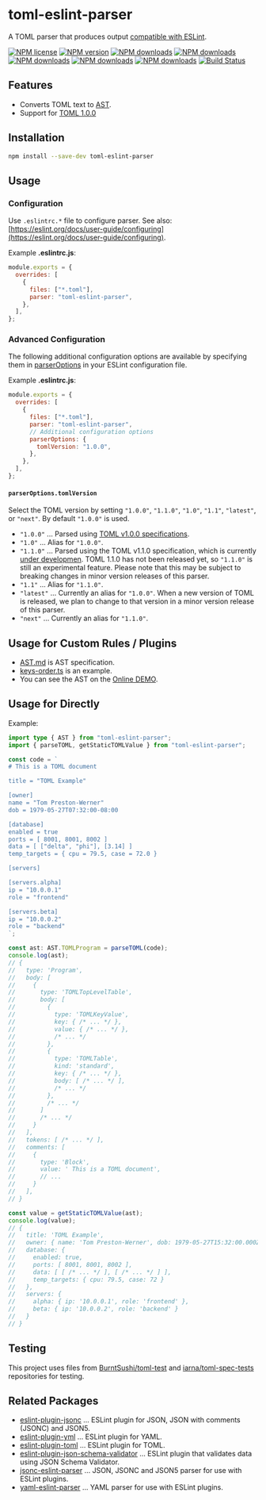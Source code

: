 # toml-eslint-parser

A TOML parser that produces output [compatible with ESLint](https://eslint.org/docs/developer-guide/working-with-custom-parsers#all-nodes).

[![NPM license](https://img.shields.io/npm/l/toml-eslint-parser.svg)](https://www.npmjs.com/package/toml-eslint-parser)
[![NPM version](https://img.shields.io/npm/v/toml-eslint-parser.svg)](https://www.npmjs.com/package/toml-eslint-parser)
[![NPM downloads](https://img.shields.io/badge/dynamic/json.svg?label=downloads&colorB=green&suffix=/day&query=$.downloads&uri=https://api.npmjs.org//downloads/point/last-day/toml-eslint-parser&maxAge=3600)](http://www.npmtrends.com/toml-eslint-parser)
[![NPM downloads](https://img.shields.io/npm/dw/toml-eslint-parser.svg)](http://www.npmtrends.com/toml-eslint-parser)
[![NPM downloads](https://img.shields.io/npm/dm/toml-eslint-parser.svg)](http://www.npmtrends.com/toml-eslint-parser)
[![NPM downloads](https://img.shields.io/npm/dy/toml-eslint-parser.svg)](http://www.npmtrends.com/toml-eslint-parser)
[![NPM downloads](https://img.shields.io/npm/dt/toml-eslint-parser.svg)](http://www.npmtrends.com/toml-eslint-parser)
[![Build Status](https://github.com/ota-meshi/toml-eslint-parser/workflows/CI/badge.svg?branch=main)](https://github.com/ota-meshi/toml-eslint-parser/actions?query=workflow%3ACI)

## Features

- Converts TOML text to [AST](./docs/AST.md).
- Support for [TOML 1.0.0](https://toml.io/en/v1.0.0)

## Installation

```bash
npm install --save-dev toml-eslint-parser
```

## Usage

### Configuration

Use `.eslintrc.*` file to configure parser. See also: [https://eslint.org/docs/user-guide/configuring](https://eslint.org/docs/user-guide/configuring).

Example **.eslintrc.js**:

```js
module.exports = {
  overrides: [
    {
      files: ["*.toml"],
      parser: "toml-eslint-parser",
    },
  ],
};
```

### Advanced Configuration

The following additional configuration options are available by specifying them in [parserOptions](https://eslint.org/docs/latest/user-guide/configuring/language-options#specifying-parser-options) in your ESLint configuration file.

Example **.eslintrc.js**:

```js
module.exports = {
  overrides: [
    {
      files: ["*.toml"],
      parser: "toml-eslint-parser",
      // Additional configuration options
      parserOptions: {
        tomlVersion: "1.0.0",
      },
    },
  ],
};
```

#### `parserOptions.tomlVersion`

Select the TOML version by setting `"1.0.0"`, `"1.1.0"`, `"1.0"`, `"1.1"`, `"latest"`, or `"next"`. By default `"1.0.0"` is used.

- `"1.0.0"` ... Parsed using [TOML v1.0.0 specifications](https://toml.io/en/v1.0.0).
- `"1.0"` ... Alias for `"1.0.0"`.
- `"1.1.0"` ... Parsed using the TOML v1.1.0 specification, which is currently [under developmen](https://github.com/toml-lang/toml/issues/928). TOML 1.1.0 has not been released yet, so `"1.1.0"` is still an experimental feature. Please note that this may be subject to breaking changes in minor version releases of this parser.
- `"1.1"` ... Alias for `"1.1.0"`.
- `"latest"` ... Currently an alias for `"1.0.0"`. When a new version of TOML is released, we plan to change to that version in a minor version release of this parser.
- `"next"` ... Currently an alias for `"1.1.0"`.

## Usage for Custom Rules / Plugins

- [AST.md](./docs/AST.md) is AST specification.
- [keys-order.ts](https://github.com/ota-meshi/eslint-plugin-toml/blob/main/src/rules/keys-order.ts) is an example.
- You can see the AST on the [Online DEMO](https://ota-meshi.github.io/toml-eslint-parser/).

## Usage for Directly

Example:

```ts
import type { AST } from "toml-eslint-parser";
import { parseTOML, getStaticTOMLValue } from "toml-eslint-parser";

const code = `
# This is a TOML document

title = "TOML Example"

[owner]
name = "Tom Preston-Werner"
dob = 1979-05-27T07:32:00-08:00

[database]
enabled = true
ports = [ 8001, 8001, 8002 ]
data = [ ["delta", "phi"], [3.14] ]
temp_targets = { cpu = 79.5, case = 72.0 }

[servers]

[servers.alpha]
ip = "10.0.0.1"
role = "frontend"

[servers.beta]
ip = "10.0.0.2"
role = "backend"
`;

const ast: AST.TOMLProgram = parseTOML(code);
console.log(ast);
// {
//   type: 'Program',
//   body: [
//     {
//       type: 'TOMLTopLevelTable',
//       body: [
//         {
//           type: 'TOMLKeyValue',
//           key: { /* ... */ },
//           value: { /* ... */ },
//           /* ... */
//         },
//         {
//           type: 'TOMLTable',
//           kind: 'standard',
//           key: { /* ... */ },
//           body: [ /* ... */ ],
//           /* ... */
//         },
//         /* ... */
//       ]
//       /* ... */
//     }
//   ],
//   tokens: [ /* ... */ ],
//   comments: [
//     {
//       type: 'Block',
//       value: ' This is a TOML document',
//       // ...
//     }
//   ],
// }

const value = getStaticTOMLValue(ast);
console.log(value);
// {
//   title: 'TOML Example',
//   owner: { name: 'Tom Preston-Werner', dob: 1979-05-27T15:32:00.000Z },
//   database: {
//     enabled: true,
//     ports: [ 8001, 8001, 8002 ],
//     data: [ [ /* ... */ ], [ /* ... */ ] ],
//     temp_targets: { cpu: 79.5, case: 72 }
//   },
//   servers: {
//     alpha: { ip: '10.0.0.1', role: 'frontend' },
//     beta: { ip: '10.0.0.2', role: 'backend' }
//   }
// }
```

## Testing

This project uses files from [BurntSushi/toml-test](https://github.com/BurntSushi/toml-test) and [iarna/toml-spec-tests](https://github.com/iarna/toml-spec-tests) repositories for testing.

## Related Packages

- [eslint-plugin-jsonc](https://github.com/ota-meshi/eslint-plugin-jsonc) ... ESLint plugin for JSON, JSON with comments (JSONC) and JSON5.
- [eslint-plugin-yml](https://github.com/ota-meshi/eslint-plugin-yml) ... ESLint plugin for YAML.
- [eslint-plugin-toml](https://github.com/ota-meshi/eslint-plugin-toml) ... ESLint plugin for TOML.
- [eslint-plugin-json-schema-validator](https://github.com/ota-meshi/eslint-plugin-json-schema-validator) ... ESLint plugin that validates data using JSON Schema Validator.
- [jsonc-eslint-parser](https://github.com/ota-meshi/jsonc-eslint-parser) ... JSON, JSONC and JSON5 parser for use with ESLint plugins.
- [yaml-eslint-parser](https://github.com/ota-meshi/yaml-eslint-parser) ... YAML parser for use with ESLint plugins.
